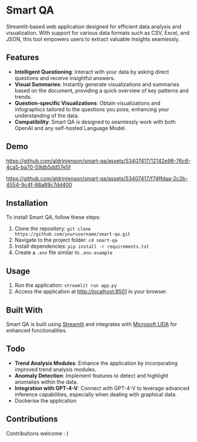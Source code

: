 # Smart QA

Streamlit-based web application designed for efficient data analysis and visualization. With support for various data formats such as CSV, Excel, and JSON, this tool empowers users to extract valuable insights seamlessly.

## Features

- **Intelligent Questioning**: Interact with your data by asking direct questions and receive insightful answers.
- **Visual Summaries**: Instantly generate visualizations and summaries based on the document, providing a quick overview of key patterns and trends.
- **Question-specific Visualizations**: Obtain visualizations and infographics tailored to the questions you pose, enhancing your understanding of the data.
- **Compatibility**: Smart QA is designed to seamlessly work with both OpenAI and any self-hosted Language Model.

## Demo

https://github.com/aldrinjenson/smart-qa/assets/53407417/12142e98-76c6-4ca5-ba70-59db5dd57e5f

https://github.com/aldrinjenson/smart-qa/assets/53407417/f74ffdaa-2c2b-4554-9c4f-88a89c7dd400

## Installation

To install Smart QA, follow these steps:

1. Clone the repository: `git clone https://github.com/yourusername/smart-qa.git`
2. Navigate to the project folder: `cd smart-qa`
3. Install dependencies: `pip install -r requirements.txt`
4. Create a `.env` file similar to `.env.example`

## Usage

1. Run the application: `streamlit run app.py`
2. Access the application at [http://localhost:8501](http://localhost:8501) in your browser.

## Built With

Smart QA is built using [Streamlit](https://streamlit.io/) and integrates with [Microsoft LIDA](https://github.com/microsoft/lida) for enhanced functionalities.

## Todo

- **Trend Analysis Modules**: Enhance the application by incorporating improved trend analysis modules.
- **Anomaly Detection**: Implement features to detect and highlight anomalies within the data.
- **Integration with GPT-4-V**: Connect with GPT-4-V to leverage advanced inference capabilities, especially when dealing with graphical data.
- Dockerise the application

## Contributions

Contributions welcome : )

